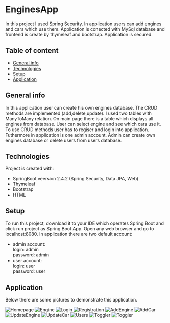 # EnginesApp

In this project I used Spring Security. In application users can add engines and cars which use them. Application is conected with MySql database and frontend is create by thymeleaf 
and bootstrap. Application is secured.

## Table of content
* [General info](#general-info)
* [Technologies](#technologies)
* [Setup](#setup)
* [Application](#application)


## General info

In this application user can create his own engines database. The CRUD methods are implemented (add,delete,update). I used two tables with ManyToMany relation. On main page there is 
a table which displays all engines from database. User can select engine and see which cars use it. To use CRUD methods user has to regiser and login into application. Futhermore 
in application is one admin account. Admin can create own engines database or delete users from users database. 

## Technologies

Project is created with:

* SpringBoot veersion 2.4.2 (Spring Security, Data JPA, Web)
* Thymeleaf
* Bootstrap
* HTML

## Setup

To run this project, download it to your IDE which operates Spring Boot and click run project as Spring Boot App. Open any web browser and go to localhost:8080. In application
there are two default account: 
* admin account:  
login: admin  
password: admin
* user account:   
login: user  
password: user

## Application

Below there are some pictures to demonstrate this application. 

![Homepage](./screens/img1.png)
![Engine](./screens/img2.png)
![Login](./screens/img3.png)
![Registration](./screens/img4.png)
![AddEngine](./screens/img5.png)
![AddCar](./screens/img6.png)
![UpdateEngine](./screens/img7.png)
![UpdateCar](./screens/img8.png)
![Users](./screens/img9.png)
![Toggler](./screens/img10.png)
![Toggler](./screens/img11.png)

